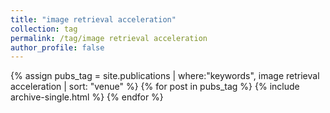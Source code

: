 ```yaml
---
title: "image retrieval acceleration"
collection: tag
permalink: /tag/image retrieval acceleration
author_profile: false
---
```

{% assign pubs_tag = site.publications | where:"keywords", image retrieval acceleration | sort: "venue" %}
{% for post in pubs_tag %}
  {% include archive-single.html %}
{% endfor %}